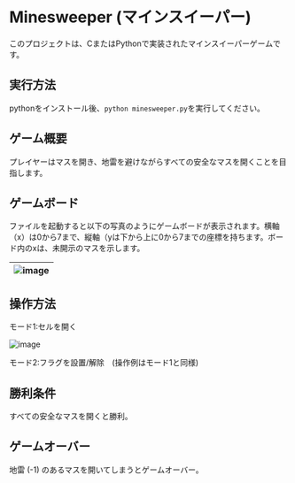 # Minesweeper (マインスイーパー)
このプロジェクトは、CまたはPythonで実装されたマインスイーパーゲームです。

## 実行方法
pythonをインストール後、`python minesweeper.py`を実行してください。

## ゲーム概要
プレイヤーはマスを開き、地雷を避けながらすべての安全なマスを開くことを目指します。

## ゲームボード
ファイルを起動すると以下の写真のようにゲームボードが表示されます。横軸（x）は0から7まで、縦軸（yは下から上に0から7までの座標を持ちます。ボード内のxは、未開示のマスを示します。

|![image](https://github.com/user-attachments/assets/a0ee15c4-cdb7-4830-8127-e6e95a282bcb) |
|:-:|

## 操作方法

モード1:セルを開く

![image](https://github.com/user-attachments/assets/a2656a8c-e25b-40b6-b1d8-0ce41c8cb27f)

モード2:フラグを設置/解除　(操作例はモード1と同様)


## 勝利条件
すべての安全なマスを開くと勝利。

## ゲームオーバー
地雷 (-1) のあるマスを開いてしまうとゲームオーバー。
